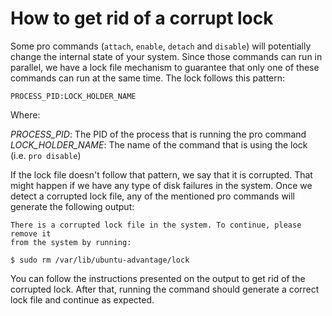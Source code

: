 # How to get rid of a corrupt lock

Some pro commands (`attach`, `enable`, `detach` and `disable`) will potentially change the
internal state of your system. Since those commands can run in parallel, we have a lock file
mechanism to guarantee that only one of these commands can run at the same time. The lock follows
this pattern:

```
PROCESS_PID:LOCK_HOLDER_NAME
```

Where:

*PROCESS_PID*: The PID of the process that is running the pro command
*LOCK_HOLDER_NAME*: The name of the command that is using the lock (i.e. `pro disable`)

If the lock file doesn't follow that pattern, we say that it is corrupted. That might happen if we
have any type of disk failures in the system. Once we detect a corrupted lock file, any of
the mentioned pro commands will generate the following output:

```
There is a corrupted lock file in the system. To continue, please remove it
from the system by running:

$ sudo rm /var/lib/ubuntu-advantage/lock
```

You can follow the instructions presented on the output to get rid of the corrupted lock.
After that, running the command should generate a correct lock file and continue as expected.
